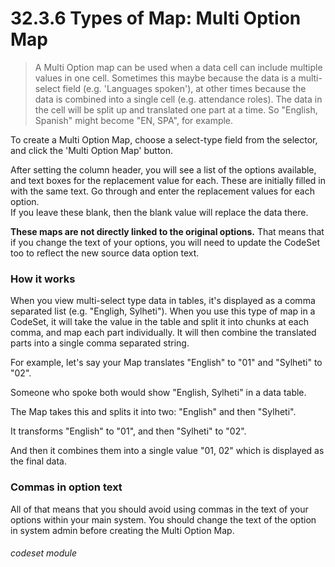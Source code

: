 # 32.3.6 Types of Map: Multi Option Map

> A Multi Option map can be used when a data cell can include multiple values in one cell.  Sometimes this maybe because
the data is a multi-select field (e.g. 'Languages spoken'), at other times because the data is combined into a single
cell (e.g. attendance roles).  The data in the cell will be split up and translated one part at a time.  So
"English, Spanish" might become "EN, SPA", for example.

To create a Multi Option Map, choose a select-type field from the selector, and click the 
'Multi Option Map' button.

After setting the column header, you will see a list of the options available, and text boxes for the replacement value
for each.  These are initially filled in with the same text.  Go through and enter the replacement values for each option.  
If you leave these blank, then the blank value will replace the data there.

**These maps are not directly linked to the original options.**  That means that if you change the text of your options, you
will need to update the CodeSet too to reflect the new source data option text.


### How it works 

When you view multi-select type data in tables, it's displayed as a comma separated list (e.g. "Engligh, Sylheti").
When you use this type of map in a CodeSet, it will take the value in the table and split it into chunks at each comma,
and map each part individually.  It will then combine the translated parts into a single comma separated string.

For example, let's say your Map translates "English" to "01" and "Sylheti" to "02".

Someone who spoke both would show "English, Sylheti" in a data table.

The Map takes this and splits it into two: "English" and then "Sylheti".

It transforms "English" to "01", and then "Sylheti" to "02".

And then it combines them into a single value "01, 02" which is displayed as the final data.


### Commas in option text 

All of that means that you should avoid using commas in the text of your options within your main system.  You should change
the text of the option in system admin before creating the Multi Option Map.


###### codeset module